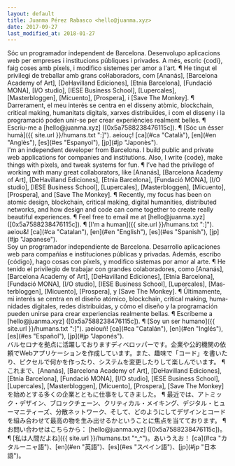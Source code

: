 ```yaml
---
layout: default
title: Juanma Pérez Rabasco <hello@juanma.xyz>
date: 2017-09-27
last_modified_at: 2018-01-27
---
```

<div class="hide" id="ca" lang="ca" markdown="1">
Sóc un programador independent de Barcelona. Desenvolupo aplicacions web per empreses i institucions públiques i privades. A més, escric {codi}, faig coses amb píxels, i modifico sistemes per amor a l'art. ¶ He tingut el privilegi de treballar amb grans col·laboradors, com [Ananás], [Barcelona Academy of Art], [DeHavilland Ediciones], [Etnia Barcelona], [Fundació MONA], [I/O studio], [IESE Business School], [Lupercales], [Masterbloggen], [Micuento], [Prospera], i [Save The Monkey]. ¶ Darrerament, el meu interès se centra en el disseny atòmic, blockchain, critical making, humanitats digitals, xarxes distribuïdes, i com el disseny i la programació poden unir-se per crear experiències realment belles. ¶ Escriu-me a [hello@juanma.xyz] ([0x5a7588238476115c]). ¶ [Sóc un ésser humà]({{ site.url }}/humans.txt ":]"). aeiouç! [ca](#ca "Català"), [en](#en "Anglès"), [es](#es "Espanyol"), [jp](#jp "Japonès").
</div>

<div class="show" id="en" lang="en" markdown="1">
I'm an independent developer from Barcelona. I build public and private web applications for companies and institutions. Also, I write {code}, make things with pixels, and tweak systems for fun. ¶ I’ve had the privilege of working with many great collaborators, like [Ananás], [Barcelona Academy of Art], [DeHavilland Ediciones], [Etnia Barcelona], [Fundació MONA], [I/O studio], [IESE Business School], [Lupercales], [Masterbloggen], [Micuento], [Prospera], and [Save The Monkey]. ¶ Recently, my focus has been on atomic design, blockchain, critical making, digital humanities, distributed networks, and how design and code can come together to create really beautiful experiences. ¶ Feel free to email me at [hello@juanma.xyz] ([0x5a7588238476115c]). ¶ [I'm a human]({{ site.url }}/humans.txt ":]"). aeiou&! [ca](#ca "Catalan"), [en](#en "English"), [es](#es "Spanish"), [jp](#jp "Japanese").
</div>

<div class="hide" id="es" lang="es" markdown="1">
Soy un programador independiente de Barcelona. Desarrollo aplicaciones web para compañías e instituciones públicas y privadas. Además, escribo {código}, hago cosas con píxels, y modifico sistemas por amor al arte. ¶ He tenido el privilegio de trabajar con grandes colaboradores, como [Ananás], [Barcelona Academy of Art], [DeHavilland Ediciones], [Etnia Barcelona], [Fundació MONA], [I/O studio], [IESE Business School], [Lupercales], [Masterbloggen], [Micuento], [Prospera], y [Save The Monkey]. ¶ Últimamente, mi interés se centra en el diseño atómico, blockchain, critical making, humanidades digitales, redes distribuidas, y cómo el diseño y la programación pueden unirse para crear experiencias realmente bellas. ¶ Escríbeme a [hello@juanma.xyz] ([0x5a7588238476115c]). ¶ [Soy un ser humano]({{ site.url }}/humans.txt ":]"). ¡aeiouñ! [ca](#ca "Catalán"), [en](#en "Inglés"), [es](#es "Español"), [jp](#jp "Japonés").
</div>

<div class="hide" id="jp" lang="jp" markdown="1">
バルセロナを拠点に活躍しておりますディベロッパーです。企業や公的機関の依頼でWebアプリケーションを作成しています。また、趣味で「コード」を書いたり、ピクセルで何かを作ったり、システムを変更したりして楽しんでいます。 ¶ これまで、[Ananás], [Barcelona Academy of Art], [DeHavilland Ediciones], [Etnia Barcelona], [Fundació MONA], [I/O studio], [IESE Business School], [Lupercales], [Masterbloggen], [Micuento], [Prospera], [Save The Monkey] を始めとする多くの企業とともに仕事をしてきました。 ¶ 最近では、アトミック・デザイン、ブロックチェーン、クリティカル・メイキング、デジタル・ヒューマニティーズ、分散ネットワーク、そして、どのようにしてデザインとコードを組み合わせて最高の物を生み出せるかということに焦点を当てております。 ¶ お問い合わせはこちらから： [hello@juanma.xyz] ([0x5a7588238476115c])。 ¶ [私は人間だよね]({{ site.url }}/humans.txt "^_^")。あいうえお！ [ca](#ca "カタルーニャ語")、[en](#en "英語")、[es](#es "スペイン語")、[jp](#jp "日本語")。
</div>

[Ananás]: http://ananasstudio.com "Ananás"
[Barcelona Academy of Art]: http://academyofartbarcelona.com "Barcelona Academy of Art"
[Barnekreftforeningen]: http://www.barnekreftforeningen.no "Barnekreftforeningen"
[DeHavilland Ediciones]: http://dehavilland.co "DeHavilland Ediciones"
[Etnia Barcelona]: http://etniabarcelona.com "Etnia Barcelona"
[Fundació MONA]: http://fundacionmona.org "Fundació MONA"
[I/O studio]: http://wearestudio.io "I/O studio"
[IESE Business School]: http://www.iese.edu "IESE Business School"
[La Charca Literaria]: http://lacharcaliteraria.com "La Charca Literaria"
[LPP]: http://www.lpp.no "Landsforeningen for Pårørende innen Psykisk helse"
[LUB]: https://www.lub.no "Landsforeningen Uventet Barnedød"
[Lupercales]: https://lupercales.org "Lupercales"
[Masterbloggen]: http://masterbloggen.no "Masterbloggen"
[Micuento]: http://micuento.com "Micuento"
[Prospera]: http://prosperastiftelsen.no "Prospera Stiftelsen"
[Save The Monkey]: http://www.savethemonkey.net "Save The Monkey"

[hello@juanma.xyz]: mailto:hello@juanma.xyz
[0x5a7588238476115c]: https://hkps.pool.sks-keyservers.net/pks/lookup?op=get&search=0x5a7588238476115c
